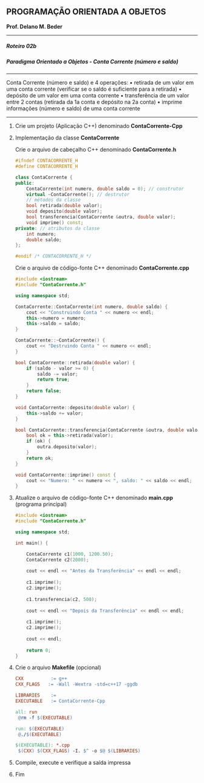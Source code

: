 ﻿## PROGRAMAÇÃO ORIENTADA A OBJETOS
**Prof. Delano M. Beder**

- - -

##### Roteiro 02b

##### Paradigma Orientado a Objetos - Conta Corrente (número e saldo) 
- - -

Conta Corrente (número e saldo) e 4 operações:
    • retirada de um valor em uma conta corrente (verificar se o saldo é suficiente para a retirada)
    • depósito de um valor em uma conta corrente
    • transferência de um valor entre 2 contas (retirada da 1a  conta e depósito na 2a conta)
    • imprime informações (número e saldo) de uma conta corrente

- - -

1. Crie um projeto (Aplicação C++) denominado **ContaCorrente-Cpp**

2. Implementação da classe **ContaCorrente**

   Crie o arquivo de cabeçalho C++ denominado **ContaCorrente.h**

   ```c++
   #ifndef CONTACORRENTE_H
   #define CONTACORRENTE_H
   
   class ContaCorrente {
   public:
       ContaCorrente(int numero, double saldo = 0); // construtor 
       virtual ~ContaCorrente(); // destrutor
       // métodos da classe
       bool retirada(double valor);
       void deposito(double valor);
       bool transferencia(ContaCorrente &outra, double valor);
       void imprime() const;
   private: // atributos da classe
       int numero;
       double saldo;
   };
   
   #endif /* CONTACORRENTE_H */
   ```
   
   Crie o arquivo de código-fonte C++ denominado **ContaCorrente.cpp**
   
   ```c++
   #include <iostream>
   #include "ContaCorrente.h"
   
   using namespace std;
   
   ContaCorrente::ContaCorrente(int numero, double saldo) {
       cout << "Construindo Conta " << numero << endl;
       this->numero = numero;
       this->saldo = saldo;
   }
   
   ContaCorrente::~ContaCorrente() {
       cout << "Destruindo Conta " << numero << endl;
   }
   
   bool ContaCorrente::retirada(double valor) {
       if (saldo - valor >= 0) {
           saldo -= valor;
           return true;
       }
       return false;
   }
   
   void ContaCorrente::deposito(double valor) {
       this->saldo += valor;
   }
   
   bool ContaCorrente::transferencia(ContaCorrente &outra, double valor) {
       bool ok = this->retirada(valor);
       if (ok) {
           outra.deposito(valor);
       }
       return ok;
   }
   
   void ContaCorrente::imprime() const {
       cout << "Numero: " << numero << ", saldo: " << saldo << endl;
   }
   ```
   
3. Atualize o arquivo de código-fonte C++ denominado **main.cpp** (programa principal)

   ```c++
   #include <iostream>
   #include "ContaCorrente.h"
   
   using namespace std;
   
   int main() {
   
       ContaCorrente c1(1000, 1200.50);
       ContaCorrente c2(2000);
       
       cout << endl << "Antes da Transferência" << endl << endl;
       
       c1.imprime();
       c2.imprime();
       
       c1.transferencia(c2, 500);
       
       cout << endl << "Depois da Transferência" << endl << endl;
       
       c1.imprime();
       c2.imprime();
       
       cout << endl;
       
       return 0;
   }
   ```
   
4. Crie o arquivo **Makefile** (opcional)

   ```makefile
   CXX		    := g++
   CXX_FLAGS   := -Wall -Wextra -std=c++17 -ggdb
   
   LIBRARIES	:=
   EXECUTABLE	:= ContaCorrente-Cpp
   
   all: run
   	@rm -f $(EXECUTABLE)
   
   run: $(EXECUTABLE)
   	@./$(EXECUTABLE)
   
   $(EXECUTABLE): *.cpp
   	$(CXX) $(CXX_FLAGS) -I. $^ -o $@ $(LIBRARIES)
   ```
   
5. Compile, execute e verifique a saída impressa 

6. Fim
